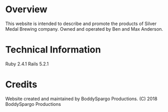# Overview
This website is intended to describe and promote the products of Silver Medal Brewing company. Owned and operated by Ben and Max Anderson.

# Technical Information
Ruby 2.4.1
Rails 5.2.1

# Credits
Website created and maintained by BoddySpargo Productions. (C) 2018 BoddySpargo Productions